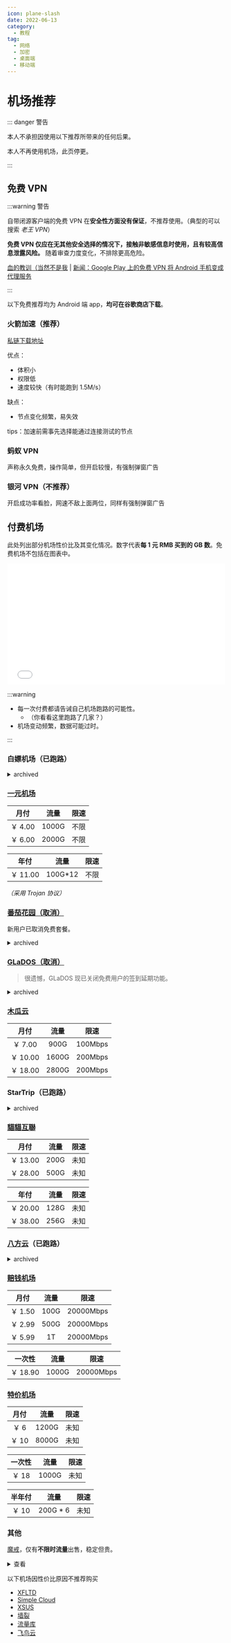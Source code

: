 ```yaml
---
icon: plane-slash
date: 2022-06-13
category:
  - 教程
tag:
  - 网络
  - 加密
  - 桌面端
  - 移动端
---
```


# 机场推荐

::: danger 警告

本人不承担因使用以下推荐所带来的任何后果。

本人不再使用机场，此页停更。

:::

<ZoomedImg alt="meme" src="/images/articles/vpn/meme.png" scale="60%" />

## 免费 VPN

:::warning 警告

自带闭源客户端的免费 VPN 在**安全性方面没有保证**，不推荐使用。（典型的可以搜索 _老王 VPN_）

**免费 VPN 仅应在无其他安全选择的情况下，接触非敏感信息时使用，且有较高信息泄露风险。** 随着审查力度变化，不排除更高危险。

[血的教训（当然不是我](https://focus.scol.com.cn/shwx/202007/57862317.html) | [新闻：Google Play 上的免费 VPN 将 Android 手机变成代理服务](https://t.me/solidot/23732)

:::

以下免费推荐均为 Android 端 app，**均可在谷歌商店下载**。

### 火箭加速（推荐）

[私链下载地址](https://wwp.lanzout.com/ibdoB02z8o8d)

优点：

- 体积小
- 权限低
- 速度较快（有时能跑到 1.5M/s）

缺点：

- 节点变化频繁，易失效

tips：加速前需事先选择能通过连接测试的节点

### 蚂蚁 VPN

声称永久免费，操作简单，但开启较慢，有强制弹窗广告

### 银河 VPN（不推荐）

开启成功率看脸，网速不敌上面两位，同样有强制弹窗广告

## 付费机场

此处列出部分机场性价比及其变化情况。数字代表**每 1 元 RMB 买到的 GB 数**<Badge type="tip" text="合理价格" />。免费机场不包括在图表中。

<iframe frameborder="no" src="/charts/GBperprice.html" width="100%" height="280" loading="lazy"></iframe>

:::warning

- 每一次付费都请告诫自己机场跑路的可能性。
  - （你看看这里跑路了几家？）
- 机场变动频繁，数据可能过时。

:::

### 白嫖机场（已跑路）

<details><summary>archived</summary>

不稳定，后果自负。

[官网](https://paolu.pics/) | [邀请链接](https://paolu.pics/#/register?code=YnrLNenI)

|   年付   |   流量   | 限速 |
| :------: | :------: | :--: |
| ￥ 10.00 | 669G\*12 | 未知 |

</details>

### [一元机场](https://一元机场.com/)

|  月付   | 流量  | 限速 |
| :-----: | :---: | :--: |
| ￥ 4.00 | 1000G | 不限 |
| ￥ 6.00 | 2000G | 不限 |

|   年付   |   流量   | 限速 |
| :------: | :------: | :--: |
| ￥ 11.00 | 100G\*12 | 不限 |

_（采用 Trojan 协议）_

### [番茄花园（取消）](https://fqhy.xyz/)

新用户已取消免费套餐。

<details><summary>archived</summary>

拥有免费节点，每日签到可领免费流量

|   月付    |       流量        |  限速   |
| :-------: | :---------------: | :-----: |
|  ￥ 0.00  | 每日签到（约 2G） | 100Mbps |
| ￥ 30.00  |       300G        | 300Mbps |
| ￥ 60.00  |       1300G       | 500Mbps |
| ￥ 100.00 |       6000G       | 无限制  |

</details>

### [GLaDOS（取消）](https://glados.rocks/)

> 很遗憾，GLaDOS 现已关闭免费用户的签到延期功能。

<details><summary>archived</summary>

邀请码：`3SPFS-IABW1-77EJL-PE8NR`

学生免费用 360 天，每月 30G。[说明](https://glados.rocks/console/education)

> _此机场可通过签到延长到期时间，建议使用[脚本](https://github.com/DullSword/GLaDOS-CheckIn)自动签到。_

|  月付  | 流量  |  限速   |
| :----: | :---: | :-----: |
| $1.60  | 200G  | 100Mbps |
| $4.20  | 500G  | 200Mbps |
| $18.00 | 2000G | 200Mbps |

</details>

### [木瓜云](https://muguacloud.win/)

|   月付   | 流量  |  限速   |
| :------: | :---: | :-----: |
| ￥ 7.00  | 900G  | 100Mbps |
| ￥ 10.00 | 1600G | 200Mbps |
| ￥ 18.00 | 2800G | 200Mbps |

### StarTrip（已跑路）

<details><summary>archived</summary>

[官网](https://www.startrip.top)
|月付|￥ 1.00|无限期（已取消）|￥ 1.00|
| :----: | :----: | :----: | :----: |
|流量|60G|流量|15G|
|限速|50Mbps|限速|无限制|

_（旧版表格）_

</details>

### [貓貓互聯](https://neko.services/)

 <!-- | [邀请链接](https://neko.services/#/register?code=xjZ5356D) -->

|   月付   | 流量 | 限速 |
| :------: | :--: | :--: |
| ￥ 13.00 | 200G | 未知 |
| ￥ 28.00 | 500G | 未知 |

|   年付   | 流量 | 限速 |
| :------: | :--: | :--: |
| ￥ 20.00 | 128G | 未知 |
| ￥ 38.00 | 256G | 未知 |

### [八方云](https://user.bafang.vip/)（已跑路）

<details><summary>archived</summary>

[邀请链接](https://user.bafang.vip/#/register?code=WPIANE92) | [防爆链](https://八方云.com)

|   月付   | 流量  |   限速   |
| :------: | :---: | :------: |
| ￥ 1.00  | 100G  | 1000Mbps |
| ￥ 5.00  | 2000G | 1000Mbps |
| ￥ 10.00 | 5000G | 5000Mbps |

|  一次性  | 流量  |   限速   |
| :------: | :---: | :------: |
| ￥ 2.00  | 100G  | 5000Mbps |
| ￥ 6.00  | 500G  | 5000Mbps |
| ￥ 20.00 | 2000G | 5000Mbps |
| ￥ 50.00 | 8000G | 5000Mbps |

</details>

### [赔钱机场](https://赔钱机场.com)

|  月付   | 流量 |   限速    |
| :-----: | :--: | :-------: |
| ￥ 1.50 | 100G | 20000Mbps |
| ￥ 2.99 | 500G | 20000Mbps |
| ￥ 5.99 |  1T  | 20000Mbps |

|  一次性  | 流量  |   限速    |
| :------: | :---: | :-------: |
| ￥ 18.90 | 1000G | 20000Mbps |

### [特价机场](https://tejiajichang.com)

| 月付  | 流量  | 限速 |
| :---: | :---: | :--: |
| ￥ 6  | 1200G | 未知 |
| ￥ 10 | 8000G | 未知 |

| 一次性 | 流量  | 限速 |
| :----: | :---: | :--: |
| ￥ 18  | 1000G | 未知 |

| 半年付 |   流量    | 限速 |
| :----: | :-------: | :--: |
| ￥ 10  | 200G \* 6 | 未知 |

### 其他

[魔戒](https://www.mojie.link/)，仅有**不限时流量**出售，稳定但贵。

 <!-- | [邀请链接](https://www.mojie.link/#/register?code=7uanBL3Z) -->

<details><summary>查看</summary>

|  一次性   | 流量  | 限速 |
| :-------: | :---: | :--: |
|  ￥ 1.00  |  2G   | 不限 |
| ￥ 12.00  | 130G  | 不限 |
| ￥ 36.00  | 420G  | 不限 |
| ￥ 60.00  | 750G  | 不限 |
| ￥ 120.00 | 1660G | 不限 |
| ￥ 240.00 | 3600G | 不限 |

</details>

以下机场因性价比原因不推荐购买

- [XFLTD](https://xftld.org/)
- [Simple Cloud](https://www.spcloud.pro/index.php#/register?code=97EXi3tX)
- [XSUS](https://xsus.buzz/)
- [墙裂](https://my.qianglie.com/)
- [流量库](https://llcool.xyz/)
- [飞鸟云](https://feiniaoyun.xyz/)

<!-- - [大哥云](https://www.dageyun.net/) -->
